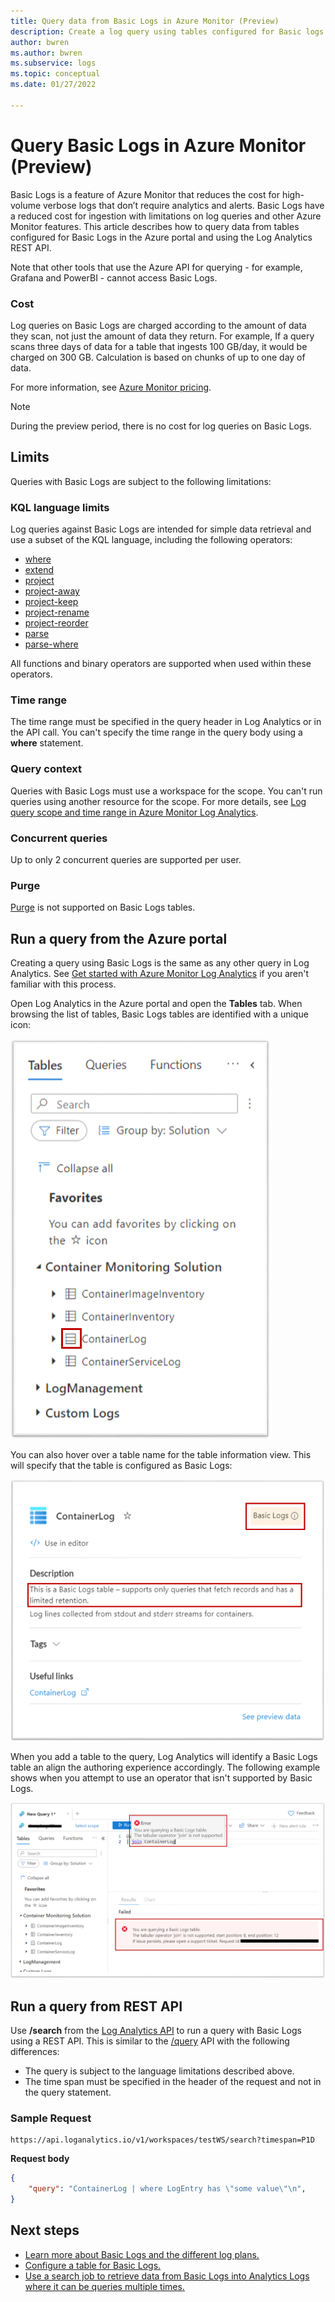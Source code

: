 ```yaml
---
title: Query data from Basic Logs in Azure Monitor (Preview)
description: Create a log query using tables configured for Basic logs in Azure Monitor.
author: bwren
ms.author: bwren
ms.subservice: logs
ms.topic: conceptual
ms.date: 01/27/2022

---
```


# Query Basic Logs in Azure Monitor (Preview)
Basic Logs is a feature of Azure Monitor that reduces the cost for high-volume verbose logs that don’t require analytics and alerts. Basic Logs have a reduced cost for ingestion with limitations on log queries and other Azure Monitor features. This article describes how to query data from tables configured for Basic Logs in the Azure portal and using the Log Analytics REST API. 

Note that other tools that use the Azure API for querying - for example, Grafana and PowerBI - cannot access Basic Logs. 

### Cost
Log queries on Basic Logs are charged according to the amount of data they scan, not just the amount of data they return. For example, If a query scans three days of data for a table that ingests 100 GB/day, it would be charged on 300 GB. Calculation is based on chunks of up to one day of data. 

For more information, see [Azure Monitor pricing](https://azure.microsoft.com/pricing/details/monitor/).

> [!NOTE]
> During the preview period, there is no cost for log queries on Basic Logs.


## Limits
Queries with Basic Logs are subject to the following limitations:
### KQL language limits
Log queries against Basic Logs are intended for simple data retrieval and use a subset of the KQL language, including the following operators: 

- [where](/azure/data-explorer/kusto/query/whereoperator)
- [extend](/azure/data-explorer/kusto/query/extendoperator)
- [project](/azure/data-explorer/kusto/query/projectoperator)
- [project-away](/azure/data-explorer/kusto/query/projectawayoperator)
- [project-keep](/azure/data-explorer/kusto/query/projectkeepoperator)
- [project-rename](/azure/data-explorer/kusto/query/projectrenameoperator)
- [project-reorder](/azure/data-explorer/kusto/query/projectreorderoperator)
- [parse](/azure/data-explorer/kusto/query/parseoperator)
- [parse-where](/azure/data-explorer/kusto/query/parsewhereoperator)

All functions and binary operators are supported when used within these operators.

### Time range
The time range must be specified in the query header in Log Analytics or in the API call. You can't specify the time range in the query body using a **where** statement.

### Query context
Queries with Basic Logs must use a workspace for the scope. You can't run queries using another resource for the scope. For more details, see [Log query scope and time range in Azure Monitor Log Analytics](scope.md).

### Concurrent queries
Up to only 2 concurrent queries are supported per user. 

### Purge
[Purge](personal-data-mgmt.md#how-to-export-and-delete-private-data) is not supported on Basic Logs tables. 


## Run a query from the Azure portal
Creating a query using Basic Logs is the same as any other query in Log Analytics. See [Get started with Azure Monitor Log Analytics](./log-analytics-tutorial.md) if you aren't familiar with this process.

Open Log Analytics in the Azure portal and open the **Tables** tab. When browsing the list of tables, Basic Logs tables are identified with a unique icon: 

![Screenshot of the Basic Logs table icon in the table list.](./media/basic-logs-configure/table-icon.png)

You can also hover over a table name for the table information view. This will specify that the table is configured as Basic Logs:

![Screenshot of the Basic Logs table indicator in the table details.](./media/basic-logs-configure/table-info.png)


When you add a table to the query, Log Analytics will identify a Basic Logs table an align the authoring experience accordingly. The following example shows when you attempt to use an operator that isn't supported by Basic Logs.

![Screenshot of Query on Basic Logs limitations.](./media/basic-logs-query/query-validator.png)

## Run a query from REST API
Use **/search** from the [Log Analytics API](api/overview.md) to run a query with Basic Logs using a REST API. This is similar to the [/query](api/request-format.md) API with the following differences:

- The query is subject to the language limitations described above.
- The time span must be specified in the header of the request and not in the query statement.

### Sample Request
```http
https://api.loganalytics.io/v1/workspaces/testWS/search?timespan=P1D
```

**Request body**

```json
{
    "query": "ContainerLog | where LogEntry has \"some value\"\n",
}
```


## Next steps

- [Learn more about Basic Logs and the different log plans.](log-analytics-workspace-overview.md#log-data-plans-preview)
- [Configure a table for Basic Logs.](basic-logs-configure.md)
- [Use a search job to retrieve data from Basic Logs into Analytics Logs where it can be queries multiple times.](search-jobs.md)
